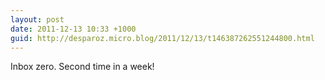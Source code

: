 ```yaml
---
layout: post
date: 2011-12-13 10:33 +1000
guid: http://desparoz.micro.blog/2011/12/13/t146387262551244800.html
---
```

Inbox zero. Second time in a week!
